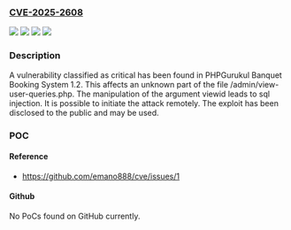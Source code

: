 ### [CVE-2025-2608](https://cve.mitre.org/cgi-bin/cvename.cgi?name=CVE-2025-2608)
![](https://img.shields.io/static/v1?label=Product&message=Banquet%20Booking%20System&color=blue)
![](https://img.shields.io/static/v1?label=Version&message=%3D%201.2%20&color=brighgreen)
![](https://img.shields.io/static/v1?label=Vulnerability&message=Injection&color=brighgreen)
![](https://img.shields.io/static/v1?label=Vulnerability&message=SQL%20Injection&color=brighgreen)

### Description

A vulnerability classified as critical has been found in PHPGurukul Banquet Booking System 1.2. This affects an unknown part of the file /admin/view-user-queries.php. The manipulation of the argument viewid leads to sql injection. It is possible to initiate the attack remotely. The exploit has been disclosed to the public and may be used.

### POC

#### Reference
- https://github.com/emano888/cve/issues/1

#### Github
No PoCs found on GitHub currently.

